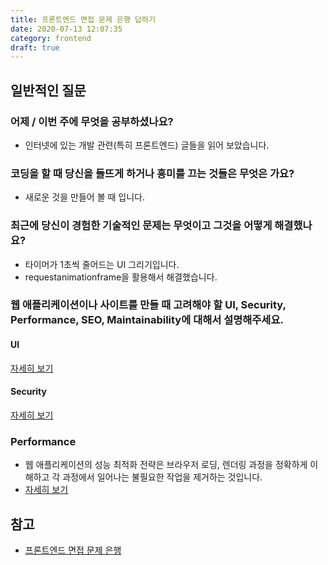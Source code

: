 ```yaml
---
title: 프론트엔드 면접 문제 은행 답하기
date: 2020-07-13 12:07:35
category: frontend
draft: true
---
```


## 일반적인 질문

### 어제 / 이번 주에 무엇을 공부하셨나요?

- 인터넷에 있는 개발 관련(특히 프론트엔드) 글들을 읽어 보았습니다.

### 코딩을 할 때 당신을 들뜨게 하거나 흥미를 끄는 것들은 무엇은 가요?

- 새로운 것을 만들어 볼 때 입니다.

### 최근에 당신이 경험한 기술적인 문제는 무엇이고 그것을 어떻게 해결했나요?

- 타이머가 1초씩 줄어드는 UI 그리기입니다.
- requestanimationframe을 활용해서 해결했습니다.

### 웹 애플리케이션이나 사이트를 만들 때 고려해야 할 UI, Security, Performance, SEO, Maintainability에 대해서 설명해주세요.

#### UI

<a href='/frontend/웹-애플리케이션이나-사이트를-만들-때-고려해야-할-ui/' target='_blank' rel="noopener noreferrer">자세히 보기</a>

#### Security

<a href='/frontend/웹-애플리케이션이나-사이트를-만들-때-고려해야-할-security/' target='_blank' rel="noopener noreferrer">자세히 보기</a>

### Performance

- 웹 애플리케이션의 성능 최적화 전략은 브라우저 로딩, 렌더링 과정을 정확하게 이해하고 각 과정에서 일어나는 불필요한 작업을 제거하는 것입니다.
- <a href='/frontend//웹-애플리케이션이나-사이트를-만들-때-고려해야-할-performance/' target='_blank' rel="noopener noreferrer">자세히 보기</a>

## 참고

- [프론트엔드 면접 문제 은행](https://h5bp.org/Front-end-Developer-Interview-Questions/translations/korean/?fbclid=IwAR390Jy2N8MCDV8WjblJPx3RC3gCjC-gAjTSbvXsWEM0Mxc5gzkB5T9b_R8)
